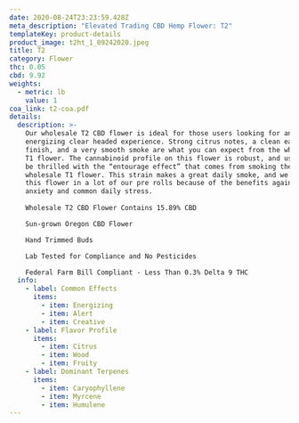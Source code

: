 ```yaml
---
date: 2020-08-24T23:23:59.428Z
meta_description: "Elevated Trading CBD Hemp Flower: T2"
templateKey: product-details
product_image: t2ht_1_09242020.jpeg
title: T2
category: Flower
thc: 0.05
cbd: 9.92
weights:
  - metric: lb
    value: 1
coa_link: t2-coa.pdf
details:
  description: >-
    Our wholesale T2 CBD flower is ideal for those users looking for an
    energizing clear headed experience. Strong citrus notes, a clean earthy
    finish, and a very smooth smoke are what you can expect from the wholesale
    T1 flower. The cannabinoid profile on this flower is robust, and users will
    be thrilled with the “entourage effect” that comes from smoking the
    wholesale T1 flower. This strain makes a great daily smoke, and we include
    this flower in a lot of our pre rolls because of the benefits against
    anxiety and common daily stress.  
     
    Wholesale T2 CBD Flower Contains 15.89% CBD

    Sun-grown Oregon CBD Flower

    Hand Trimmed Buds

    Lab Tested for Compliance and No Pesticides

    Federal Farm Bill Compliant - Less Than 0.3% Delta 9 THC
  info:
    - label: Common Effects
      items:
        - item: Energizing
        - item: Alert
        - item: Creative
    - label: Flavor Profile
      items:
        - item: Citrus
        - item: Wood
        - item: Fruity
    - label: Dominant Terpenes
      items:
        - item: Caryophyllene
        - item: Myrcene
        - item: Humulene
---
```

